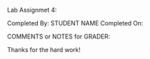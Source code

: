 Lab Assignmet 4:

Completed By: STUDENT NAME
Completed On: 

COMMENTS or NOTES for GRADER:

Thanks for the hard work!
